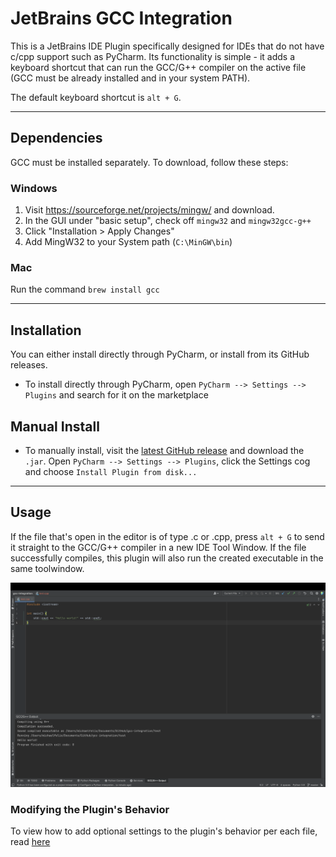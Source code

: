 # JetBrains GCC Integration

This is a JetBrains IDE Plugin specifically designed for IDEs that do not have c/cpp support such as PyCharm. Its functionality is simple - it adds a keyboard shortcut that can run the GCC/G++ compiler on the active file (GCC must be already installed and in your system PATH).

The default keyboard shortcut is `alt + G`.

---- 

## Dependencies

GCC must be installed separately. To download, follow these steps:

### Windows

1) Visit https://sourceforge.net/projects/mingw/ and download.
2) In the GUI under "basic setup", check off `mingw32` and `mingw32gcc-g++`
3) Click "Installation > Apply Changes"
4) Add MingW32 to your System path (`C:\MinGW\bin`)

### Mac

Run the command `brew install gcc`

----

## Installation

You can either install directly through PyCharm, or install from its GitHub releases.

- To install directly through PyCharm, open `PyCharm --> Settings --> Plugins` and search for it on the marketplace

## Manual Install

- To manually install, visit the [latest GitHub release](https://github.com/feelixs/gcc-integration/releases) and download the `.jar`. Open `PyCharm --> Settings --> Plugins`, click the Settings cog and choose `Install Plugin from disk...`

----

## Usage

If the file that's open in the editor is of type .c or .cpp, press `alt + G` to send it straight to the GCC/G++ compiler in a new IDE Tool Window. If the file successfully compiles, this plugin will also run the created executable in the same toolwindow.

![preview](plugin-preview.png)

### Modifying the Plugin's Behavior

To view how to add optional settings to the plugin's behavior per each file, read [here](config.md)

